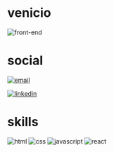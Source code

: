 # venicio

![front-end](https://cdn.dribbble.com/users/320114/screenshots/2575134/code_dribbble.gif)

# social

[![email](https://img.shields.io/badge/Gmail-D14836?style=for-the-badge&logo=gmail&logoColor=white)]()

[![linkedin](https://img.shields.io/badge/LinkedIn-0077B5?style=for-the-badge&logo=linkedin&logoColor=white)]()

# skills

![html](https://img.shields.io/badge/HTML5-E34F26?style=for-the-badge&logo=html5&logoColor=white)
![css](https://img.shields.io/badge/CSS3-1572B6?style=for-the-badge&logo=css3&logoColor=white)
![javascript](https://img.shields.io/badge/JavaScript-323330?style=for-the-badge&logo=javascript&logoColor=F7DF1E)
![react](https://img.shields.io/badge/React-20232A?style=for-the-badge&logo=react&logoColor=61DAFB)
